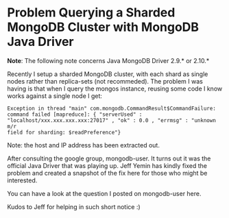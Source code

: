 # Problem Querying a Sharded MongoDB Cluster with MongoDB Java Driver

**Note**: The following note concerns Java MongoDB Driver 2.9.* or 2.10.*

Recently I setup a sharded MongoDB cluster, with each shard as single nodes
rather than replica-sets (not recommeded). The problem I was having is that
when I query the mongos instance, reusing some code I know works against a
single node I get:

    Exception in thread "main" com.mongodb.CommandResult$CommandFailure:
    command failed [mapreduce]: { "serverUsed" :
    "localhost/xxx.xxx.xxx.xxx:27017" , "ok" : 0.0 , "errmsg" : "unknown m/r
    field for sharding: $readPreference"}

Note: the host and IP address has been extracted out.

After consulting the google group, mongodb-user. It turns out it was the
official Java Driver that was playing up. Jeff Yemin has kindly fixed the
problem and created a snapshot of the fix here for those who might be
interested.

You can have a look at the question I posted on mongodb-user here.

Kudos to Jeff for helping in such short notice :)
